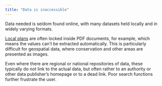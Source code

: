 ```yaml
---
title: "Data is inaccessible"
---
```


Data needed is seldom found online, with many datasets held locally and in widely varying formats.

[Local plans](/glossary/local-plan) are often locked inside PDF documents, for example, which means the values can’t be extracted automatically. This is particularly difficult for geospatial data, where conservation and other areas are presented as images.

Even where there are regional or national repositories of data, these typically do not link to the actual data, but often rather to an authority or other data publisher’s homepage or to a dead link. Poor search functions further frustrate the user.
